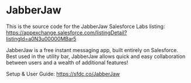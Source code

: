 # JabberJaw

This is the source code for the JabberJaw Salesforce Labs listing: https://appexchange.salesforce.com/listingDetail?listingId=a0N3u00000MBar5

JabberJaw is a free instant messaging app, built entirely on Salesforce. Best used in the utility bar, JabberJaw allows quick and easy collaboration between users and a wealth of additional features!

Setup & User Guide: https://sfdc.co/JabberJaw
